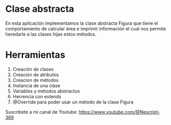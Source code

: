 # Clase abstracta
En esta aplicación implementamos la clase abstracta Figura que tiene el comportamiento de calcular área e imprimir información el cual nos permite heredarle a las clases hijas estos métodos.

# Herramientas
1. Creación de clases
2. Creación de atributos
3. Creacion de métodos
4. Instancia de una clase
5. Variables y métodos abstractos
6. Herrencia con extends
7. @Override para poder usar un método de la clase Figura
   
Suscribete a mi canal de Youtube: https://www.youtube.com/@Nescript-369
